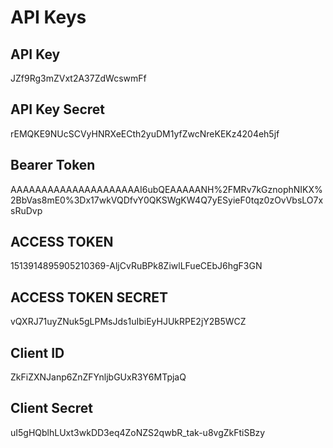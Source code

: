 # API Keys

## API Key
JZf9Rg3mZVxt2A37ZdWcswmFf

## API Key Secret
rEMQKE9NUcSCVyHNRXeECth2yuDM1yfZwcNreKEKz4204eh5jf

## Bearer Token
AAAAAAAAAAAAAAAAAAAAAI6ubQEAAAAANH%2FMRv7kGznophNIKX%2BbVas8mE0%3Dx17wkVQDfvY0QKSWgKW4Q7yESyieF0tqz0zOvVbsLO7xsRuDvp

## ACCESS TOKEN
1513914895905210369-AljCvRuBPk8ZiwlLFueCEbJ6hgF3GN

## ACCESS TOKEN SECRET
vQXRJ71uyZNuk5gLPMsJds1uIbiEyHJUkRPE2jY2B5WCZ

## Client ID 
ZkFiZXNJanp6ZnZFYnljbGUxR3Y6MTpjaQ

## Client Secret
uI5gHQblhLUxt3wkDD3eq4ZoNZS2qwbR_tak-u8vgZkFtiSBzy
